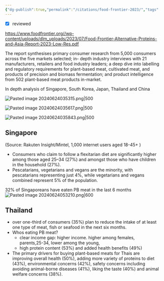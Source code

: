 ```yaml
---
{"dg-publish":true,"permalink":"/citations/food-frontier-2023/","tags":["alternative_proteins","good_growth_social_listening","asia","citation","cultivated_meat","precision_fermentation"],"created":"2025-10-22T22:47:58.809+01:00","updated":"2025-10-22T22:47:58.809+01:00"}
---
```

 

- [x] reviewed

https://www.foodfrontier.org//wp-content/uploads/dlm_uploads/2023/07/Food-Frontier-Alternative-Proteins-and-Asia-Report-2023-Low-Res.pdf

The report synthesises primary consumer research from 5,000 consumers across the five markets selected; in-
depth industry interviews with 21 manufacturers, retailers and food industry leaders; a deep dive into labelling
and regulatory requirements for plant-based meat, cultivated meat, and products of precision and biomass
fermentation; and product intelligence from 502 plant-based meat products in-market.

In depth analysis of Singapore, South Korea, Japan, Thailand and China

![Pasted image 20240624035315.png|500](/img/user/Pasted%20image%2020240624035315.png)

![Pasted image 20240624035617.png|500](/img/user/Pasted%20image%2020240624035617.png)

![Pasted image 20240624035843.png|500](/img/user/Pasted%20image%2020240624035843.png)

## Singapore
(Source: Rakuten Insight/Mintel, 1,000 internet users aged 18-45+ )
- Consumers who claim to follow a flexitarian diet are significantly higher among those aged 25–34 (27%) and amongst those who have children in the household (27%). 
- Pescatarians, vegetarians and vegans are the minority, with pescatarians representing just 4%, while vegetarians and vegans combined represent 5% of the population. 

32% of Singaporeans have eaten PB meat in the last 6 months
![Pasted image 20240624053210.png|600](/img/user/Pasted%20image%2020240624053210.png)

## Thailand
- over one-third of consumers (35%) plan to reduce the intake of at least one type of meat, fish or seafood in the next six months.
- Whos eating PB meat?
	- clear income gap: higher income. higher among females, parents,25-34, lower among the young, 
	- high protein content (53%) and added health benefits (49%)
- The primary drivers for buying plant-based meats for Thais are improving overall health (50%), adding more variety of proteins to diet (43%), environmental concerns (42%), safety concerns including avoiding animal-borne diseases (41%), liking the taste (40%) and animal welfare concerns (38%).




